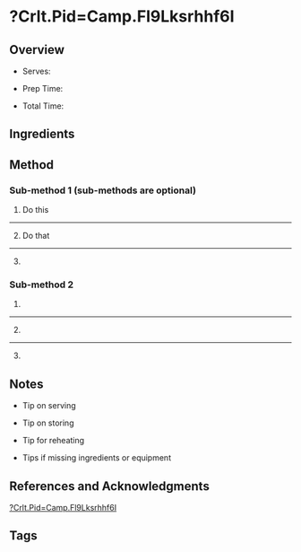 # ?Crlt.Pid=Camp.Fl9Lksrhhf6I

## Overview

- Serves:

- Prep Time:

- Total Time:

## Ingredients



## Method

### Sub-method 1 (sub-methods are optional)

1. Do this
---
2. Do that
---
3.

### Sub-method 2

1.
---
2.
---
3.

## Notes

- Tip on serving

- Tip on storing

- Tip for reheating

- Tips if missing ingredients or equipment

## References and Acknowledgments

[?Crlt.Pid=Camp.Fl9Lksrhhf6I](http://tasty-yummies.com/2014/09/22/apple-tahini-toast-with-honey-and-thyme/?crlt.pid=camp.fl9lkSrHhF6i)

## Tags


